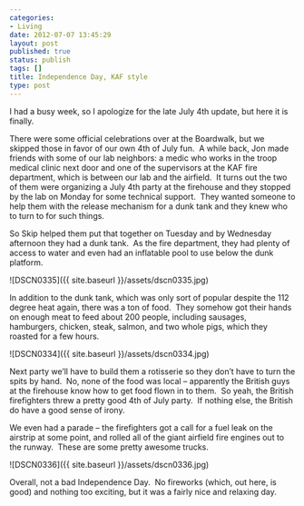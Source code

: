 ```yaml
---
categories:
- Living
date: 2012-07-07 13:45:29
layout: post
published: true
status: publish
tags: []
title: Independence Day, KAF style
type: post
---
```


I had a busy week, so I apologize for the late July 4th update, but here it is
finally.

There were some official celebrations over at the Boardwalk, but we skipped
those in favor of our own 4th of July fun.  A while back, Jon made friends
with some of our lab neighbors: a medic who works in the troop medical clinic
next door and one of the supervisors at the KAF fire department, which is
between our lab and the airfield.  It turns out the two of them were
organizing a July 4th party at the firehouse and they stopped by the lab on
Monday for some technical support.  They wanted someone to help them with the
release mechanism for a dunk tank and they knew who to turn to for such
things.

So Skip helped them put that together on Tuesday and by Wednesday afternoon
they had a dunk tank.  As the fire department, they had plenty of access to
water and even had an inflatable pool to use below the dunk platform.

![DSCN0335]({{ site.baseurl }}/assets/dscn0335.jpg)

In addition to the dunk tank, which was only sort of popular despite the 112
degree heat again, there was a ton of food.  They somehow got their hands on
enough meat to feed about 200 people, including sausages, hamburgers, chicken,
steak, salmon, and two whole pigs, which they roasted for a few hours.

![DSCN0334]({{ site.baseurl }}/assets/dscn0334.jpg)

Next party we’ll have to build them a rotisserie so they don’t have to turn
the spits by hand.  No, none of the food was local – apparently the British
guys at the firehouse know how to get food flown in to them.  So yeah, the
British firefighters threw a pretty good 4th of July party.  If nothing else,
the British do have a good sense of irony.

We even had a parade – the firefighters got a call for a fuel leak on the
airstrip at some point, and rolled all of the giant airfield fire engines out
to the runway.  These are some pretty awesome trucks.

![DSCN0336]({{ site.baseurl }}/assets/dscn0336.jpg)

Overall, not a bad Independence Day.  No fireworks (which, out here, is good)
and nothing too exciting, but it was a fairly nice and relaxing day.